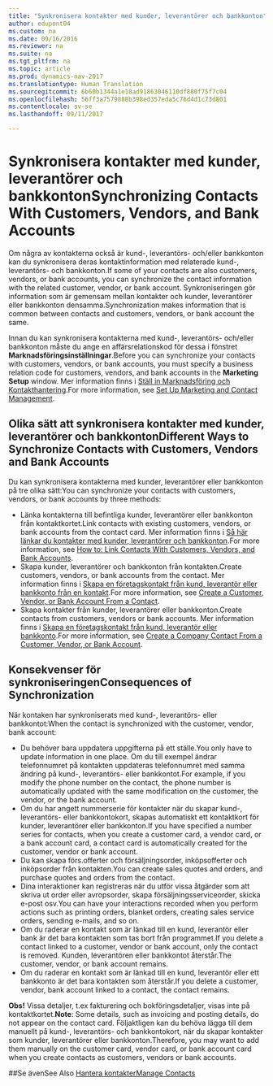 ```yaml
---
title: "Synkronisera kontakter med kunder, leverantörer och bankkonton"
author: edupont04
ms.custom: na
ms.date: 09/16/2016
ms.reviewer: na
ms.suite: na
ms.tgt_pltfrm: na
ms.topic: article
ms.prod: dynamics-nav-2017
ms.translationtype: Human Translation
ms.sourcegitcommit: 6b60b1344a1e18ad91863046110df880f75f7c04
ms.openlocfilehash: 56ff3a7579888b398ed357eda5c76d4d1c73d801
ms.contentlocale: sv-se
ms.lasthandoff: 09/11/2017

---
```

# <a name="synchronizing-contacts-with-customers-vendors-and-bank-accounts"></a><span data-ttu-id="255aa-102">Synkronisera kontakter med kunder, leverantörer och bankkonton</span><span class="sxs-lookup"><span data-stu-id="255aa-102">Synchronizing Contacts With Customers, Vendors, and Bank Accounts</span></span>
<span data-ttu-id="255aa-103">Om några av kontakterna också är kund-, leverantörs- och/eller bankkonton kan du synkronisera deras kontaktinformation med relaterade kund-, leverantörs- och bankkonton.</span><span class="sxs-lookup"><span data-stu-id="255aa-103">If some of your contacts are also customers, vendors, or bank accounts, you can synchronize the contact information with the related customer, vendor, or bank account.</span></span> <span data-ttu-id="255aa-104">Synkroniseringen gör information som är gemensam mellan kontakter och kunder, leverantörer eller bankkonton densamma.</span><span class="sxs-lookup"><span data-stu-id="255aa-104">Synchronization makes information that is common between contacts and customers, vendors, or bank account the same.</span></span>  

<span data-ttu-id="255aa-105">Innan du kan synkronisera kontakterna med kund-, leverantörs- och/eller bankkonton måste du ange en affärsrelationskod för dessa i fönstret **Marknadsföringsinställningar**.</span><span class="sxs-lookup"><span data-stu-id="255aa-105">Before you can synchronize your contacts with customers, vendors, or bank accounts, you must specify a business relation code for customers, vendors, and bank accounts in the **Marketing Setup** window.</span></span> <span data-ttu-id="255aa-106">Mer information finns i [Ställ in Marknadsföring och Kontakthantering](marketing-setup-marketing.md).</span><span class="sxs-lookup"><span data-stu-id="255aa-106">For more information, see [Set Up Marketing and Contact Management](marketing-setup-marketing.md).</span></span>

## <a name="different-ways-to-synchronize-contacts-with-customers-vendors-and-bank-accounts"></a><span data-ttu-id="255aa-107">Olika sätt att synkronisera kontakter med kunder, leverantörer och bankkonton</span><span class="sxs-lookup"><span data-stu-id="255aa-107">Different Ways to Synchronize Contacts with Customers, Vendors and Bank Accounts</span></span>
<span data-ttu-id="255aa-108">Du kan synkronisera kontakterna med kunder, leverantörer eller bankkonton på tre olika sätt:</span><span class="sxs-lookup"><span data-stu-id="255aa-108">You can synchronize your contacts with customers, vendors, or bank accounts by three methods:</span></span>

* <span data-ttu-id="255aa-109">Länka kontakterna till befintliga kunder, leverantörer eller bankkonton från kontaktkortet.</span><span class="sxs-lookup"><span data-stu-id="255aa-109">Link contacts with existing customers, vendors, or bank accounts from the contact card.</span></span> <span data-ttu-id="255aa-110">Mer information finns i [Så här länkar du kontakter med kunder, leverantörer och bankkonton](marketing-how-link-contact.md).</span><span class="sxs-lookup"><span data-stu-id="255aa-110">For more information, see [How to: Link Contacts With Customers, Vendors, and Bank Accounts](marketing-how-link-contact.md).</span></span>
* <span data-ttu-id="255aa-111">Skapa kunder, leverantörer och bankkonton från kontakten.</span><span class="sxs-lookup"><span data-stu-id="255aa-111">Create customers, vendors, or bank accounts from the contact.</span></span> <span data-ttu-id="255aa-112">Mer information finns i [Skapa en företagskontakt från kund, leverantör eller bankkonto från en kontakt](marketing-how-create-contacts-new-customers-vendors-bank-accounts.md).</span><span class="sxs-lookup"><span data-stu-id="255aa-112">For more information, see [Create a Customer, Vendor, or Bank Account From a Contact](marketing-how-create-contacts-new-customers-vendors-bank-accounts.md).</span></span>
*  <span data-ttu-id="255aa-113">Skapa kontakter från kunder, leverantörer eller bankkonton.</span><span class="sxs-lookup"><span data-stu-id="255aa-113">Create contacts from customers, vendors or bank accounts.</span></span> <span data-ttu-id="255aa-114">Mer information finns i [Skapa en företagskontakt från kund, leverantör eller bankkonto](marketing-how-create-contact-companies.md).</span><span class="sxs-lookup"><span data-stu-id="255aa-114">For more information, see [Create a Company Contact From a Customer, Vendor, or Bank Account](marketing-how-create-contact-companies.md).</span></span>

## <a name="consequences-of-synchronization"></a><span data-ttu-id="255aa-115">Konsekvenser för synkroniseringen</span><span class="sxs-lookup"><span data-stu-id="255aa-115">Consequences of Synchronization</span></span>
<span data-ttu-id="255aa-116">När kontaken har synkroniserats med kund-, leverantörs- eller bankkontot:</span><span class="sxs-lookup"><span data-stu-id="255aa-116">When the contact is synchronized with the customer, vendor, bank account:</span></span>

* <span data-ttu-id="255aa-117">Du behöver bara uppdatera uppgifterna på ett ställe.</span><span class="sxs-lookup"><span data-stu-id="255aa-117">You only have to update information in one place.</span></span> <span data-ttu-id="255aa-118">Om du till exempel ändrar telefonnumret på kontakten uppdateras telefonnumret med samma ändring på kund-, leverantörs- eller bankkontot.</span><span class="sxs-lookup"><span data-stu-id="255aa-118">For example, if you modify the phone number on the contact, the phone number is automatically updated with the same modification on the customer, the vendor, or the bank account.</span></span>
* <span data-ttu-id="255aa-119">Om du har angett nummerserie för kontakter när du skapar kund-, leverantörs- eller bankkontokort, skapas automatiskt ett kontaktkort för kunder, leverantörer eller bankkonton.</span><span class="sxs-lookup"><span data-stu-id="255aa-119">If you have specified a number series for contacts, when you create a customer card, a vendor card, or a bank account card, a contact card is automatically created for the customer, vendor or bank account.</span></span>
* <span data-ttu-id="255aa-120">Du kan skapa förs.offerter och försäljningsorder, inköpsofferter och inköpsorder från kontakten.</span><span class="sxs-lookup"><span data-stu-id="255aa-120">You can create sales quotes and orders, and purchase quotes and orders from the contact.</span></span>
*  <span data-ttu-id="255aa-121">Dina interaktioner kan registreras när du utför vissa åtgärder som att skriva ut order eller avropsorder, skapa försäljningsserviceorder, skicka e-post osv.</span><span class="sxs-lookup"><span data-stu-id="255aa-121">You can have your interactions recorded when you perform actions such as printing orders, blanket orders, creating sales service orders, sending e-mails, and so on.</span></span>
* <span data-ttu-id="255aa-122">Om du raderar en kontakt som är länkad till en kund, leverantör eller bank är det bara kontakten som tas bort från programmet.</span><span class="sxs-lookup"><span data-stu-id="255aa-122">If you delete a contact linked to a customer, vendor or bank account, only the contact is removed.</span></span> <span data-ttu-id="255aa-123">Kunden, leverantören eller bankkontot återstår.</span><span class="sxs-lookup"><span data-stu-id="255aa-123">The customer, vendor, or bank account remains.</span></span>
* <span data-ttu-id="255aa-124">Om du raderar en kontakt som är länkad till en kund, leverantör eller ett bankkonto är det bara kontakten som återstår.</span><span class="sxs-lookup"><span data-stu-id="255aa-124">If you delete a customer, vendor, bank account linked to a contact, the contact remains.</span></span>

<span data-ttu-id="255aa-125">**Obs!** Vissa detaljer, t.ex fakturering och bokföringsdetaljer, visas inte på kontaktkortet.</span><span class="sxs-lookup"><span data-stu-id="255aa-125">**Note**: Some details, such as invoicing and posting details, do not appear on the contact card.</span></span> <span data-ttu-id="255aa-126">Följaktligen kan du behöva lägga till dem manuellt på kund-, leverantörs- och bankkontokort, när du skapar kontakter som kunder, leverantörer eller bankkonton.</span><span class="sxs-lookup"><span data-stu-id="255aa-126">Therefore, you may want to add them manually on the customer card, vendor card, or bank account card when you create contacts as customers, vendors or bank accounts.</span></span>

##<a name="see-also"></a><span data-ttu-id="255aa-127">Se även</span><span class="sxs-lookup"><span data-stu-id="255aa-127">See Also</span></span>
[<span data-ttu-id="255aa-128">Hantera kontakter</span><span class="sxs-lookup"><span data-stu-id="255aa-128">Manage Contacts</span></span>](marketing-contacts.md)

